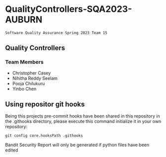 # QualityControllers-SQA2023-AUBURN 
    
    Software Quality Assurance Spring 2023 Team 15

## Quality Controllers 
### Team Members
* Christopher Casey
* Nihitha Reddy Seelam
* Pooja Chilukuru​
* Yinbo Chen

## Using repositor git hooks
Being this projects pre-commit hooks have been shared in this repository in the .githooks directory, please execute this command initialize it in your own repository:

```
git config core.hooksPath .githooks
```

Bandit Security Report will only be generated if python files have been edited